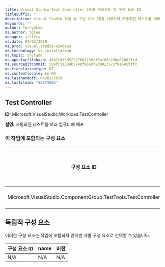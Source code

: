 ```yaml
---
title: Visual Studio Test Controller 2019 워크로드 및 구성 요소 ID
titleSuffix: ''
description: Visual Studio 작업 및 구성 요소 ID를 사용하여 자동화된 테스트를 여러 컴퓨터에 배포합니다.
keywords: ''
author: TerryGLee
ms.author: tglee
manager: jillfra
ms.date: 04/02/2019
ms.prod: visual-studio-windows
ms.technology: vs-installation
ms.topic: include
ms.openlocfilehash: 4687c9f5d522276b223b1f0af68e2dba02082f1d
ms.sourcegitcommit: 509fc3a324b7748f96a072d0023572f8a645bffc
ms.translationtype: HT
ms.contentlocale: ko-KR
ms.lasthandoff: 04/02/2019
ms.locfileid: "58873002"
---
```

## <a name="test-controller"></a>Test Controller

**ID:** Microsoft.VisualStudio.Workload.TestController

**설명:** 자동화된 테스트를 여러 컴퓨터에 배포

### <a name="components-included-by-this-workload"></a>이 작업에 포함되는 구성 요소

구성 요소 ID | name | 버전 | 종속성 유형
--- | --- | --- | ---
Microsoft.VisualStudio.ComponentGroup.TestTools.TestController | Test Controller 핵심 기능 | 16.0.28315.86 | 필수

## <a name="unaffiliated-components"></a>독립적 구성 요소

이러한 구성 요소는 작업에 포함되지 않지만 개별 구성 요소로 선택할 수 있습니다.

구성 요소 ID | name | 버전
--- | --- | ---
N/A | N/A | N/A
